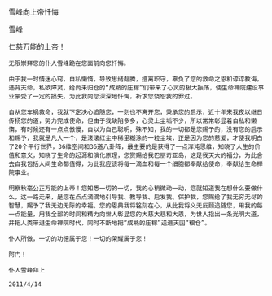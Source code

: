 雪峰向上帝忏悔

雪峰


仁慈万能的上帝！

    无限崇拜您的仆人雪峰跪在您面前向您忏悔。

    由于我一时情迷心窍，自私懒惰，导致思绪翻腾，擅离职守，辜负了您的救命之恩和谆谆教诲，违背天命，私欲障灵，给尚未归仓的“成熟的庄稼”们带来了心灵的极大振荡，使生命禅院建设事业蒙受了一定的损失，为此我向您深深地忏悔，祈求您饶恕我的罪过。

    自从您车祸救命，我就下定决心追随您，一刻也不离开您，秉承您的启示，近十年来我夜以继日传扬您的道，努力完成使命，但由于我缺陷多多，心灵上尘垢不少，所以常常彰显着自私和懒惰，有时候还有一点点傲慢，自以为自己聪明，殊不知，我的一切都是您赐予的，没有您的启示和赐予，我就是凡人一个，是滚滚红尘中稀里糊涂的一粒尘埃，正是因为您的慈爱，才使我明白了20个平行世界，36维空间和36道八卦阵，最主要的是获得了一点浑沌思维，知晓了人生的价值和意义，知晓了生命的起源和演化原理，您赏赐给我巴丽奇亚岛，这是我天大的福分，为此舍去自我包括人间生命都值得，为此我应该将每一滴血和每一个细胞都奉献给使命，奉献给生命禅院事业。

    明察秋毫公正万能的上帝！您知悉一切的一切，我的心稍微动一动，您就知道我在想什么要做什么，这一路走来，是您在点点滴滴地引导我、教导我、启发我、保护我，您赐给了我无穷无尽的智慧，赐予了我无边无际的幸福，您的恩典我将铭刻在心，从此我将义无反顾追随您，用我的每一点能量，用我全部的时间和精力向世人彰显您的大慈大悲和大恩，为世人指出一条光明大道，并把人类带进生命禅院时代，同时不断地把“成熟的庄稼”送进天国“粮仓”。

    仆人所做，一切的功德属于您！一切的荣耀属于您！

    阿门！

    仆人雪峰拜上

    2011/4/14



